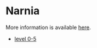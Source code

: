 # Narnia

More information is available [here](http://overthewire.org/wargames/narnia/).

* [level 0-5](narnia/narnia_0-5.md)
